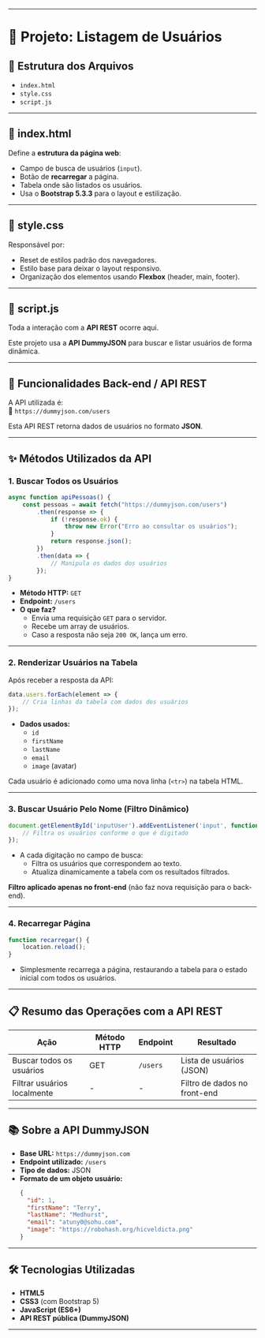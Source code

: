  

---

# 📄 Projeto: Listagem de Usuários

## 🧩 Estrutura dos Arquivos

- `index.html`
- `style.css`
- `script.js`

---

## 📑 index.html

Define a **estrutura da página web**:

- Campo de busca de usuários (`input`).
- Botão de **recarregar** a página.
- Tabela onde são listados os usuários.
- Usa o **Bootstrap 5.3.3** para o layout e estilização.

---

## 🎨 style.css

Responsável por:

- Reset de estilos padrão dos navegadores.
- Estilo base para deixar o layout responsivo.
- Organização dos elementos usando **Flexbox** (header, main, footer).

---

## 📜 script.js

Toda a interação com a **API REST** ocorre aqui.

Este projeto usa a **API DummyJSON** para buscar e listar usuários de forma dinâmica.

---

## 🚀 Funcionalidades Back-end / API REST

A API utilizada é:  
🔗 `https://dummyjson.com/users`

Esta API REST retorna dados de usuários no formato **JSON**.

---

## ✨ Métodos Utilizados da API

### 1. Buscar Todos os Usuários

```javascript
async function apiPessoas() {
    const pessoas = await fetch("https://dummyjson.com/users")
        .then(response => {
            if (!response.ok) {
                throw new Error("Erro ao consultar os usuários");
            }
            return response.json();
        })
        .then(data => {
            // Manipula os dados dos usuários
        });
}
```

- **Método HTTP:** `GET`
- **Endpoint:** `/users`
- **O que faz?**
  - Envia uma requisição `GET` para o servidor.
  - Recebe um array de usuários.
  - Caso a resposta não seja `200 OK`, lança um erro.

---

### 2. Renderizar Usuários na Tabela

Após receber a resposta da API:

```javascript
data.users.forEach(element => {
    // Cria linhas da tabela com dados dos usuários
});
```

- **Dados usados:**
  - `id`
  - `firstName`
  - `lastName`
  - `email`
  - `image` (avatar)

Cada usuário é adicionado como uma nova linha (`<tr>`) na tabela HTML.

---

### 3. Buscar Usuário Pelo Nome (Filtro Dinâmico)

```javascript
document.getElementById('inputUser').addEventListener('input', function () {
    // Filtra os usuários conforme o que é digitado
});
```

- A cada digitação no campo de busca:
  - Filtra os usuários que correspondem ao texto.
  - Atualiza dinamicamente a tabela com os resultados filtrados.

**Filtro aplicado apenas no front-end** (não faz nova requisição para o back-end).

---

### 4. Recarregar Página

```javascript
function recarregar() {
    location.reload();
}
```

- Simplesmente recarrega a página, restaurando a tabela para o estado inicial com todos os usuários.

---

## 📋 Resumo das Operações com a API REST

| Ação | Método HTTP | Endpoint | Resultado |
|-----|--------------|----------|------------|
| Buscar todos os usuários | GET | `/users` | Lista de usuários (JSON) |
| Filtrar usuários localmente | - | - | Filtro de dados no front-end |

---

 

## 📚 Sobre a API DummyJSON

- **Base URL:** `https://dummyjson.com`
- **Endpoint utilizado:** `/users`
- **Tipo de dados:** JSON
- **Formato de um objeto usuário:**
  ```json
  {
    "id": 1,
    "firstName": "Terry",
    "lastName": "Medhurst",
    "email": "atuny0@sohu.com",
    "image": "https://robohash.org/hicveldicta.png"
  }
  ```

---

## 🛠 Tecnologias Utilizadas

- **HTML5**
- **CSS3** (com Bootstrap 5)
- **JavaScript (ES6+)**
- **API REST pública (DummyJSON)**

---

 

